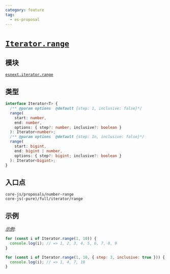 ```yaml
---
category: feature
tag:
  - es-proposal
---
```


# [`Iterator.range`](https://github.com/tc39/proposal-Number.range)

## 模块

[`esnext.iterator.range`](https://github.com/zloirock/core-js/blob/master/packages/core-js/modules/esnext.number.range.js)

## 类型

```ts
interface Iterator<T> {
  /** @param options  @default {step: 1, inclusive: false}*/
  range(
    start: number,
    end: number,
    options: { step?: number; inclusive?: boolean }
  ): Iterator<number>;
  /** @param options  @default {step: 1n, inclusive: false}*/
  range(
    start: bigint,
    end: bigint | number,
    options: { step?: bigint; inclusive?: boolean }
  ): Iterator<bigint>;
}

```

## 入口点

```
core-js/proposals/number-range
core-js(-pure)/full/iterator/range
```

## 示例

[_示例_](https://tinyurl.com/2gobe777):

```js
for (const i of Iterator.range(1, 10)) {
  console.log(i); // => 1, 2, 3, 4, 5, 6, 7, 8, 9
}

for (const i of Iterator.range(1, 10, { step: 3, inclusive: true })) {
  console.log(i); // => 1, 4, 7, 10
}
```
